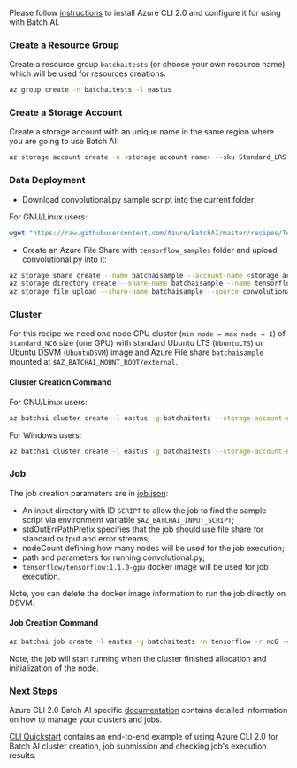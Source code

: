 Please follow [instructions](/documentation/using-azure-cli-20.md) to install Azure CLI 2.0 and configure it for using with Batch AI.

### Create a Resource Group

Create a resource group ```batchaitests``` (or choose your own resource name) which will be used for resources creations:

```sh
az group create -n batchaitests -l eastus
```

### Create a Storage Account

Create a storage account with an unique name in the same region where you are going to use Batch AI:

```sh
az storage account create -n <storage account name> --sku Standard_LRS -l eastus -g batchaitests
```


### Data Deployment

- Download convolutional.py sample script into the current folder:

For GNU/Linux users:

```sh
wget "https://raw.githubusercontent.com/Azure/BatchAI/master/recipes/TensorFlow/TensorFlow-GPU/convolutional.py?token=AcZzrZcCveHaaevWYBtN9wYREYDOJvY-ks5Z4c4QwA%3D%3D" -O convolutional.py
```

- Create an Azure File Share with `tensorflow_samples` folder and upload convolutional.py into it:

```sh
az storage share create --name batchaisample --account-name <storage account name>
az storage directory create --share-name batchaisample --name tensorflow_samples --account-name <storage account name>
az storage file upload --share-name batchaisample --source convolutional.py --path tensorflow_samples --account-name <storage account name>
```

### Cluster

For this recipe we need one node GPU cluster (`min node = max node = 1`) of `Standard_NC6` size (one GPU) with standard Ubuntu LTS (`UbuntuLTS`) or Ubuntu DSVM (```UbuntuDSVM```) image and Azure File share `batchaisample` mounted at `$AZ_BATCHAI_MOUNT_ROOT/external`.

#### Cluster Creation Command

For GNU/Linux users:

```sh
az batchai cluster create -l eastus -g batchaitests --storage-account-name <storage account name> -n nc6 -i UbuntuDSVM -s Standard_NC6 --min 1 --max 1 --afs-name batchaisample --afs-mount-path external -u $USER -k ~/.ssh/id_rsa.pub
```

For Windows users:

```sh
az batchai cluster create -l eastus -g batchaitests --storage-account-name <storage account name> -n nc6 -i UbuntuDSVM -s Standard_NC6 --min 1 --max 1 --afs-name batchaisample --afs-mount-path external -u <user_name> -p <password>
```

### Job

The job creation parameters are in [job.json](./job.json):

- An input directory with ID `SCRIPT` to allow the job to find the sample script via environment variable `$AZ_BATCHAI_INPUT_SCRIPT`;
- stdOutErrPathPrefix specifies that the job should use file share for standard output and error streams;
- nodeCount defining how many nodes will be used for the job execution;
- path and parameters for running convolutional.py;
- ```tensorflow/tensorflow:1.1.0-gpu``` docker image will be used for job execution.

Note, you can delete the docker image information to run the job directly on DSVM.

#### Job Creation Command

```sh
az batchai job create -l eastus -g batchaitests -n tensorflow -r nc6 -c job.json
```

Note, the job will start running when the cluster finished allocation and initialization of the node.

### Next Steps

Azure CLI 2.0 Batch AI specific [documentation](/documentation/using-azure-cli-20.md) contains detailed information on
how to manage your clusters and jobs.

[CLI Quickstart](https://docs.microsoft.com/en-us/azure/batch-ai/quickstart-cli) contains an end-to-end example of using
Azure CLI 2.0 for Batch AI cluster creation, job submission and checking job's execution results.
